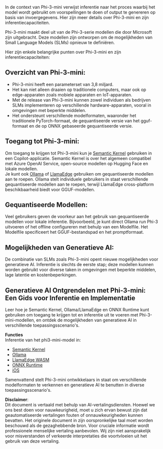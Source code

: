 In de context van Phi-3-mini verwijst inferentie naar het proces waarbij het model wordt gebruikt om voorspellingen te doen of output te genereren op basis van invoergegevens. Hier zijn meer details over Phi-3-mini en zijn inferentiecapaciteiten.

Phi-3-mini maakt deel uit van de Phi-3-serie modellen die door Microsoft zijn uitgebracht. Deze modellen zijn ontworpen om de mogelijkheden van Small Language Models (SLMs) opnieuw te definiëren.

Hier zijn enkele belangrijke punten over Phi-3-mini en zijn inferentiecapaciteiten:

## **Overzicht van Phi-3-mini:**
- Phi-3-mini heeft een parameterset van 3,8 miljard.
- Het kan niet alleen draaien op traditionele computers, maar ook op edge-apparaten zoals mobiele apparaten en IoT-apparaten.
- Met de release van Phi-3-mini kunnen zowel individuen als bedrijven SLMs implementeren op verschillende hardware-apparaten, vooral in omgevingen met beperkte middelen.
- Het ondersteunt verschillende modelformaten, waaronder het traditionele PyTorch-formaat, de gequantiseerde versie van het gguf-formaat en de op ONNX gebaseerde gequantiseerde versie.

## **Toegang tot Phi-3-mini:**
Om toegang te krijgen tot Phi-3-mini kun je [Semantic Kernel](https://github.com/microsoft/SemanticKernelCookBook?WT.mc_id=aiml-138114-kinfeylo) gebruiken in een Copilot-applicatie. Semantic Kernel is over het algemeen compatibel met Azure OpenAI Service, open-source modellen op Hugging Face en lokale modellen.  
Je kunt ook [Ollama](https://ollama.com) of [LlamaEdge](https://llamaedge.com) gebruiken om gequantiseerde modellen aan te roepen. Ollama stelt individuele gebruikers in staat verschillende gequantiseerde modellen aan te roepen, terwijl LlamaEdge cross-platform beschikbaarheid biedt voor GGUF-modellen.

## **Gequantiseerde Modellen:**
Veel gebruikers geven de voorkeur aan het gebruik van gequantiseerde modellen voor lokale inferentie. Bijvoorbeeld, je kunt direct Ollama run Phi-3 uitvoeren of het offline configureren met behulp van een Modelfile. Het Modelfile specificeert het GGUF-bestandspad en het promptformaat.

## **Mogelijkheden van Generatieve AI:**
De combinatie van SLMs zoals Phi-3-mini opent nieuwe mogelijkheden voor generatieve AI. Inferentie is slechts de eerste stap; deze modellen kunnen worden gebruikt voor diverse taken in omgevingen met beperkte middelen, lage latentie en kostenbeperkingen.

## **Generatieve AI Ontgrendelen met Phi-3-mini: Een Gids voor Inferentie en Implementatie**  
Leer hoe je Semantic Kernel, Ollama/LlamaEdge en ONNX Runtime kunt gebruiken om toegang te krijgen tot en inferentie uit te voeren met Phi-3-mini-modellen, en ontdek de mogelijkheden van generatieve AI in verschillende toepassingsscenario's.

**Functies**  
Inferentie van het phi3-mini-model in:

- [Semantic Kernel](https://github.com/Azure-Samples/Phi-3MiniSamples/tree/main/semantickernel?WT.mc_id=aiml-138114-kinfeylo)
- [Ollama](https://github.com/Azure-Samples/Phi-3MiniSamples/tree/main/ollama?WT.mc_id=aiml-138114-kinfeylo)
- [LlamaEdge WASM](https://github.com/Azure-Samples/Phi-3MiniSamples/tree/main/wasm?WT.mc_id=aiml-138114-kinfeylo)
- [ONNX Runtime](https://github.com/Azure-Samples/Phi-3MiniSamples/tree/main/onnx?WT.mc_id=aiml-138114-kinfeylo)
- [iOS](https://github.com/Azure-Samples/Phi-3MiniSamples/tree/main/ios?WT.mc_id=aiml-138114-kinfeylo)

Samenvattend stelt Phi-3-mini ontwikkelaars in staat om verschillende modelformaten te verkennen en generatieve AI te benutten in diverse toepassingsscenario's.

**Disclaimer**:  
Dit document is vertaald met behulp van AI-vertalingsdiensten. Hoewel we ons best doen voor nauwkeurigheid, moet u zich ervan bewust zijn dat geautomatiseerde vertalingen fouten of onnauwkeurigheden kunnen bevatten. Het originele document in zijn oorspronkelijke taal moet worden beschouwd als de gezaghebbende bron. Voor cruciale informatie wordt professionele menselijke vertaling aanbevolen. Wij zijn niet aansprakelijk voor misverstanden of verkeerde interpretaties die voortvloeien uit het gebruik van deze vertaling.